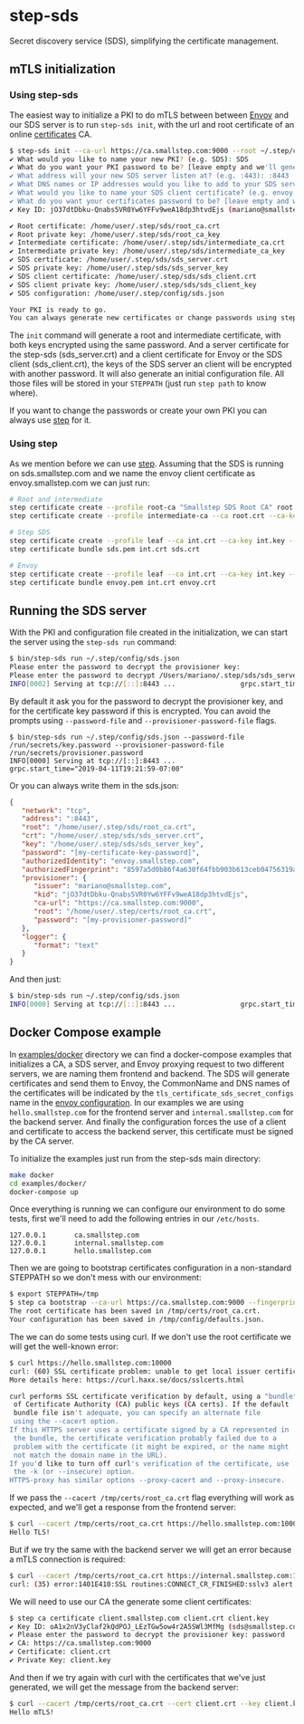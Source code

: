 # step-sds
Secret discovery service (SDS), simplifying the certificate management.

## mTLS initialization

### Using step-sds

The easiest way to initialize a PKI to do mTLS between between
[Envoy](https://www.envoyproxy.io) and our SDS server is to run `step-sds init`,
with the url and root certificate of an online
[certificates](https://github.com/smallstep/certificates) CA.

```sh
$ step-sds init --ca-url https://ca.smallstep.com:9000 --root ~/.step/certs/root.crt
✔ What would you like to name your new PKI? (e.g. SDS): SDS
✔ What do you want your PKI password to be? [leave empty and we'll generate one]:
✔ What address will your new SDS server listen at? (e.g. :443): :8443
✔ What DNS names or IP addresses would you like to add to your SDS server? (e.g. sds.smallstep.com[,1.1.1.1,etc.]): sds.smallstep.com
✔ What would you like to name your SDS client certificate? (e.g. envoy.smallstep.com): envoy.smallstep.com
✔ What do you want your certificates password to be? [leave empty and we'll generate one]:
✔ Key ID: jO37dtDbku-Qnabs5VR0Yw6YFFv9weA18dp3htvdEjs (mariano@smallstep.com)

✔ Root certificate: /home/user/.step/sds/root_ca.crt
✔ Root private key: /home/user/.step/sds/root_ca_key
✔ Intermediate certificate: /home/user/.step/sds/intermediate_ca.crt
✔ Intermediate private key: /home/user/.step/sds/intermediate_ca_key
✔ SDS certificate: /home/user/.step/sds/sds_server.crt
✔ SDS private key: /home/user/.step/sds/sds_server_key
✔ SDS client certificate: /home/user/.step/sds/sds_client.crt
✔ SDS client private key: /home/user/.step/sds/sds_client_key
✔ SDS configuration: /home/user/.step/config/sds.json

Your PKI is ready to go.
You can always generate new certificates or change passwords using step.
```

The `init` command will generate a root and intermediate certificate, with both
keys encrypted using the same password. And a server certificate for the
step-sds (sds_server.crt) and a client certificate for Envoy or the SDS client
(sds_client.crt), the keys of the SDS server an client will be encrypted with
another password. It will also generate an initial configuration file. All those
files will be stored in your `STEPPATH` (just run `step path` to know where).

If you want to change the passwords or create your own PKI you can always use
[step](https://github.com/smallstep/cli) for it.

### Using step

As we mention before we can use [step](https://github.com/smallstep/cli).
Assuming that the SDS is running on sds.smallstep.com and we name the envoy
client certificate as envoy.smallstep.com we can just run:

```sh
# Root and intermediate
step certificate create --profile root-ca "Smallstep SDS Root CA" root.crt root.key
step certificate create --profile intermediate-ca --ca root.crt --ca-key root.key "Smallstep SDS Intermediate CA" int.crt int.key

# Step SDS
step certificate create --profile leaf --ca int.crt --ca-key int.key --no-password --insecure --not-after 87600h sds.smallstep.com sds.pem sds.key
step certificate bundle sds.pem int.crt sds.crt

# Envoy
step certificate create --profile leaf --ca int.crt --ca-key int.key --no-password --insecure --not-after 87600h envoy.smallstep.com envoy.pem envoy.key
step certificate bundle envoy.pem int.crt envoy.crt
```

## Running the SDS server

With the PKI and configuration file created in the initialization, we can start
the server using the `step-sds run` command:

```sh
$ bin/step-sds run ~/.step/config/sds.json
Please enter the password to decrypt the provisioner key:
Please enter the password to decrypt /Users/mariano/.step/sds/sds_server_key:
INFO[0002] Serving at tcp://[::]:8443 ...                grpc.start_time="2019-04-11T19:19:37-07:00"
```

By default it ask you for the password to decrypt the provisioner key, and for
the certificate key password if this is encrypted. You can avoid the prompts
using `--password-file` and `--provisioner-password-file` flags.

```
$ bin/step-sds run ~/.step/config/sds.json --password-file /run/secrets/key.password --provisioner-password-file /run/secrets/provisioner.password
INFO[0000] Serving at tcp://[::]:8443 ...                grpc.start_time="2019-04-11T19:21:59-07:00"
```

Or you can always write them in the sds.json:

```json
{
   "network": "tcp",
   "address": ":8443",
   "root": "/home/user/.step/sds/root_ca.crt",
   "crt": "/home/user/.step/sds/sds_server.crt",
   "key": "/home/user/.step/sds/sds_server_key",
   "password": "[my-certificate-key-password]",
   "authorizedIdentity": "envoy.smallstep.com",
   "authorizedFingerprint": "8597a5d0b86f4a630f64fbb903b613ceb04756319a156bb6a6faed95394040ff",
   "provisioner": {
      "issuer": "mariano@smallstep.com",
      "kid": "jO37dtDbku-Qnabs5VR0Yw6YFFv9weA18dp3htvdEjs",
      "ca-url": "https://ca.smallstep.com:9000",
      "root": "/home/user/.step/certs/root_ca.crt",
      "password": "[my-provisioner-password]"
   },
   "logger": {
      "format": "text"
   }
}
```

And then just:

```sh
$ bin/step-sds run ~/.step/config/sds.json
INFO[0000] Serving at tcp://[::]:8443 ...                grpc.start_time="2019-04-11T19:24:09-07:00"
```

## Docker Compose example

In [examples/docker](examples/docker) directory we can find a docker-compose
examples that initializes a CA, a SDS server, and Envoy proxying request to two
different servers, we are naming them frontend and backend. The SDS will
generate certificates and send them to Envoy, the CommonName and DNS names of
the certificates will be indicated by the `tls_certificate_sds_secret_configs`
name in the [envoy configuration](examples/docker/envoy/server.yaml). In our
examples we are using `hello.smallstep.com` for the frontend server and
`internal.smallstep.com` for the backend server. And finally the configuration
forces the use of a client and certificate to access the backend server, this
certificate must be signed by the CA server.

To initialize the examples just run from the step-sds main directory:

```sh
make docker
cd examples/docker/
docker-compose up
```

Once everything is running we can configure our environment to do some tests,
first we'll need to add the following entries in our `/etc/hosts`.

```
127.0.0.1       ca.smallstep.com
127.0.0.1       internal.smallstep.com
127.0.0.1       hello.smallstep.com
```

Then we are going to bootstrap certificates configuration in a non-standard
STEPPATH so we don't mess with our environment:

```sh
$ export STEPPATH=/tmp
$ step ca bootstrap --ca-url https://ca.smallstep.com:9000 --fingerprint 154fa6239ba9839f50b6a17f71addb77e4c478db116a2fbb08256faa786245f5
The root certificate has been saved in /tmp/certs/root_ca.crt.
Your configuration has been saved in /tmp/config/defaults.json.
```

The we can do some tests using curl. If we don't use the root certificate we
will get the well-known error:

```sh
$ curl https://hello.smallstep.com:10000
curl: (60) SSL certificate problem: unable to get local issuer certificate
More details here: https://curl.haxx.se/docs/sslcerts.html

curl performs SSL certificate verification by default, using a "bundle"
 of Certificate Authority (CA) public keys (CA certs). If the default
 bundle file isn't adequate, you can specify an alternate file
 using the --cacert option.
If this HTTPS server uses a certificate signed by a CA represented in
 the bundle, the certificate verification probably failed due to a
 problem with the certificate (it might be expired, or the name might
 not match the domain name in the URL).
If you'd like to turn off curl's verification of the certificate, use
 the -k (or --insecure) option.
HTTPS-proxy has similar options --proxy-cacert and --proxy-insecure.
```

If we pass the `--cacert /tmp/certs/root_ca.crt` flag everything will work as
expected, and we'll get a response from the frontend server:

```sh
$ curl --cacert /tmp/certs/root_ca.crt https://hello.smallstep.com:10000
Hello TLS!
```

But if we try the same with the backend server we will get an error because a
mTLS connection is required:

```sh
$ curl --cacert /tmp/certs/root_ca.crt https://internal.smallstep.com:10001
curl: (35) error:1401E410:SSL routines:CONNECT_CR_FINISHED:sslv3 alert handshake failure
```

We will need to use our CA the generate some client certificates:

```sh
$ step ca certificate client.smallstep.com client.crt client.key
✔ Key ID: oA1x2nV3yClaf2kQdPOJ_LEzTGw5ow4r2A5SWl3MfMg (sds@smallstep.com)
✔ Please enter the password to decrypt the provisioner key: password
✔ CA: https://ca.smallstep.com:9000
✔ Certificate: client.crt
✔ Private Key: client.key
```

And then if we try again with curl with the certificates that we've just
generated, we will get the message from the backend server:

```sh
$ curl --cacert /tmp/certs/root_ca.crt --cert client.crt --key client.key https://internal.smallstep.com:10001
Hello mTLS!
```
